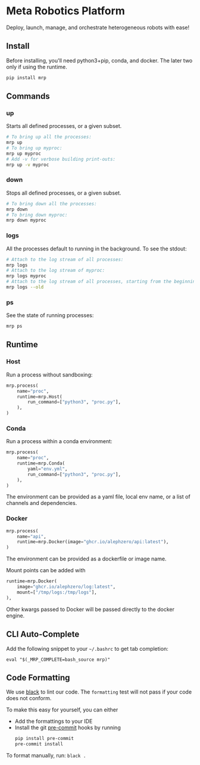 # Meta Robotics Platform

Deploy, launch, manage, and orchestrate heterogeneous robots with ease!

## Install

Before installing, you'll need python3+pip, conda, and docker. The later two only if using the runtime.

```sh
pip install mrp
```

## Commands

### up

Starts all defined processes, or a given subset.
```sh
# To bring up all the processes:
mrp up
# To bring up myproc:
mrp up myproc
# Add -v for verbose building print-outs:
mrp up -v myproc
```

### down
Stops all defined processes, or a given subset.
```sh
# To bring down all the processes:
mrp down
# To bring down myproc:
mrp down myproc
```

### logs
All the processes default to running in the background. To see the stdout:
```sh
# Attach to the log stream of all processes:
mrp logs
# Attach to the log stream of myproc:
mrp logs myproc
# Attach to the log stream of all processes, starting from the beginning:
mrp logs --old
```

### ps
See the state of running processes:
```sh
mrp ps
```

## Runtime

### Host

Run a process without sandboxing:
```py
mrp.process(
    name="proc",
    runtime=mrp.Host(
        run_command=["python3", "proc.py"],
    ),
)
```

### Conda

Run a process within a conda environment:
```py
mrp.process(
    name="proc",
    runtime=mrp.Conda(
        yaml="env.yml",
        run_command=["python3", "proc.py"],
    ),
)
```

The environment can be provided as a yaml file, local env name, or a list of channels and dependencies.

### Docker

```py
mrp.process(
    name="api",
    runtime=mrp.Docker(image="ghcr.io/alephzero/api:latest"),
)
```

The environment can be provided as a dockerfile or image name.

Mount points can be added with
```py
runtime=mrp.Docker(
    image="ghcr.io/alephzero/log:latest",
    mount=["/tmp/logs:/tmp/logs"],
),
```

Other kwargs passed to Docker will be passed directly to the docker engine.

## CLI Auto-Complete

Add the following snippet to your `~/.bashrc` to get tab completion:

`eval "$(_MRP_COMPLETE=bash_source mrp)"`

## Code Formatting
We use [black](https://github.com/psf/black) to lint our code. The `formatting` test will not pass if your code does not conform.

To make this easy for yourself, you can either
- Add the formattings to your IDE
- Install the git [pre-commit](https://pre-commit.com/) hooks by running
    ```bash
    pip install pre-commit
    pre-commit install
    ```

To format manually, run: `black .`